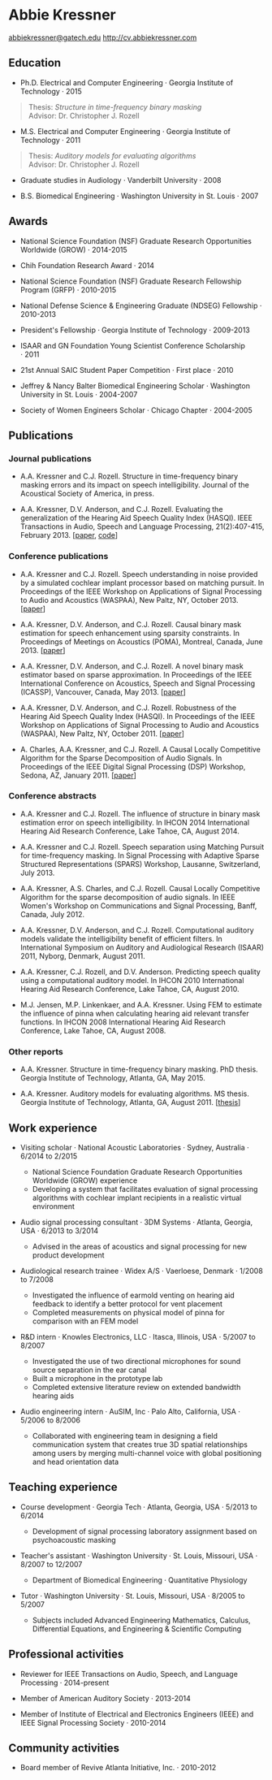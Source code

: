 Abbie Kressner
==============

[abbiekressner@gatech.edu](mailto:abbiekressner@gatech.edu)
<http://cv.abbiekressner.com>


Education
---------

* Ph.D. Electrical and Computer Engineering · Georgia Institute of Technology · 2015  

>   Thesis: *Structure in time-frequency binary masking*  
>   Advisor: Dr. Christopher J. Rozell

* M.S. Electrical and Computer Engineering · Georgia Institute of Technology · 2011  

>   Thesis: *Auditory models for evaluating algorithms*  
>   Advisor: Dr. Christopher J. Rozell

* Graduate studies in Audiology · Vanderbilt University · 2008  

* B.S. Biomedical Engineering · Washington University in St. Louis · 2007  


Awards
------

* National Science Foundation (NSF) Graduate Research Opportunities Worldwide (GROW) · 2014-2015

* Chih Foundation Research Award · 2014

* National Science Foundation (NSF) Graduate Research Fellowship Program (GRFP) · 2010-2015

* National Defense Science & Engineering Graduate (NDSEG) Fellowship · 2010-2013

* President's Fellowship · Georgia Institute of Technology · 2009-2013

* ISAAR and GN Foundation Young Scientist Conference Scholarship · 2011

* 21st Annual SAIC Student Paper Competition · First place · 2010

* Jeffrey & Nancy Balter Biomedical Engineering Scholar · Washington University in St. Louis · 2004-2007

* Society of Women Engineers Scholar · Chicago Chapter · 2004-2005


Publications
------------

### Journal publications

* A.A. Kressner and C.J. Rozell. Structure in time-frequency binary masking errors and its impact on speech intelligibility. Journal of the Acoustical Society of America, in press.

* A.A. Kressner, D.V. Anderson, and C.J. Rozell. Evaluating the generalization of the Hearing Aid Speech Quality Index (HASQI). IEEE Transactions in Audio, Speech and Language Processing, 21(2):407-415, February 2013. [[paper](http://cv.abbiekressner.com/papers/kressner-2013-evaluating.pdf), [code](https://github.com/abbiekressner/kressner-2013-evaluating)]


### Conference publications

* A.A. Kressner and C.J. Rozell. Speech understanding in noise provided by a simulated cochlear implant processor based on matching pursuit. In Proceedings of the IEEE Workshop on Applications of Signal Processing to Audio and Acoustics (WASPAA), New Paltz, NY, October 2013. [[paper](http://cv.abbiekressner.com/papers/kressner-2013-speech.pdf)]

* A.A. Kressner, D.V. Anderson, and C.J. Rozell. Causal binary mask estimation for speech enhancement using sparsity constraints. In Proceedings of Meetings on Acoustics (POMA), Montreal, Canada, June 2013. [[paper](http://cv.abbiekressner.com/papers/kressner-2013-causal.pdf)]

* A.A. Kressner, D.V. Anderson, and C.J. Rozell. A novel binary mask estimator based on sparse approximation. In Proceedings of the IEEE International Conference on Acoustics, Speech and Signal Processing (ICASSP), Vancouver, Canada, May 2013. [[paper](http://cv.abbiekressner.com/papers/kressner-2013-novel.pdf)]

* A.A. Kressner, D.V. Anderson, and C.J. Rozell. Robustness of the Hearing Aid Speech Quality Index (HASQI). In Proceedings of the IEEE Workshop on Applications of Signal Processing to Audio and Acoustics (WASPAA), New Paltz, NY, October 2011. [[paper](http://cv.abbiekressner.com/papers/kressner-2011-robustness.pdf)]

* A. Charles, A.A. Kressner, and C.J. Rozell. A Causal Locally Competitive Algorithm for the Sparse Decomposition of Audio Signals. In Proceedings of the IEEE Digital Signal Processing (DSP) Workshop, Sedona, AZ, January 2011. [[paper](http://cv.abbiekressner.com/papers/charles-2011-causal.pdf)]


### Conference abstracts

* A.A. Kressner and C.J. Rozell. The influence of structure in binary mask estimation error on speech intelligibility. In IHCON 2014 International Hearing Aid Research Conference, Lake Tahoe, CA, August 2014.

* A.A. Kressner and C.J. Rozell. Speech separation using Matching Pursuit for time-frequency masking. In Signal Processing with Adaptive Sparse Structured Representations (SPARS) Workshop, Lausanne, Switzerland, July 2013.

* A.A. Kressner, A.S. Charles, and C.J. Rozell. Causal Locally Competitive Algorithm for the sparse decomposition of audio signals. In IEEE Women's Workshop on Communications and Signal Processing, Banff, Canada, July 2012.

* A.A. Kressner, D.V. Anderson, and C.J. Rozell. Computational auditory models validate the intelligibility benefit of efficient filters. In International Symposium on Auditory and Audiological Research (ISAAR) 2011, Nyborg, Denmark, August 2011.

* A.A. Kressner, C.J. Rozell, and D.V. Anderson. Predicting speech quality using a computational auditory model. In IHCON 2010 International Hearing Aid Research Conference, Lake Tahoe, CA, August 2010.

* M.J. Jensen, M.P. Linkenkaer, and A.A. Kressner. Using FEM to estimate the influence of pinna when calculating hearing aid relevant transfer functions. In IHCON 2008 International Hearing Aid Research Conference, Lake Tahoe, CA, August 2008.


### Other reports

* A.A. Kressner. Structure in time-frequency binary masking. PhD thesis. Georgia Institute of Technology, Atlanta, GA, May 2015.

* A.A. Kressner. Auditory models for evaluating algorithms. MS thesis. Georgia Institute of Technology, Atlanta, GA, August 2011. [[thesis](http://cv.abbiekressner.com/papers/kressner-2011-auditory.pdf)]


Work experience
---------------

* Visiting scholar · National Acoustic Laboratories · Sydney, Australia · 6/2014 to 2/2015

    - National Science Foundation Graduate Research Opportunities Worldwide (GROW) experience
    - Developing a system that facilitates evaluation of signal processing algorithms with cochlear implant recipients in a realistic virtual environment 

* Audio signal processing consultant · 3DM Systems · Atlanta, Georgia, USA · 6/2013 to 3/2014

    - Advised in the areas of acoustics and signal processing for new product development

* Audiological research trainee · Widex A/S · Vaerloese, Denmark · 1/2008 to 7/2008

    - Investigated the influence of earmold venting on hearing aid feedback to identify a better protocol for vent placement
    - Completed measurements on physical model of pinna for comparison with an FEM model

* R&D intern · Knowles Electronics, LLC · Itasca, Illinois, USA · 5/2007 to 8/2007

    - Investigated the use of two directional microphones for sound source separation in the ear canal
    - Built a microphone in the prototype lab
    - Completed extensive literature review on extended bandwidth hearing aids

* Audio engineering intern · AuSIM, Inc · Palo Alto, California, USA · 5/2006 to 8/2006

    - Collaborated with engineering team in designing a field communication system that creates true 3D spatial relationships among users by merging multi-channel voice with global positioning and head orientation data


Teaching experience
-------------------

* Course development · Georgia Tech · Atlanta, Georgia, USA · 5/2013 to 6/2014

    - Development of signal processing laboratory assignment based on psychoacoustic masking

* Teacher's assistant · Washington University · St. Louis, Missouri, USA · 8/2007 to 12/2007

    - Department of Biomedical Engineering · Quantitative Physiology

* Tutor · Washington University · St. Louis, Missouri, USA · 8/2005 to 5/2007

    - Subjects included Advanced Engineering Mathematics, Calculus, Differential Equations, and Engineering & Scientific Computing


Professional activities
-----------------------

* Reviewer for IEEE Transactions on Audio, Speech, and Language Processing · 2014-present

* Member of American Auditory Society · 2013-2014

* Member of Institute of Electrical and Electronics Engineers (IEEE) and IEEE Signal Processing Society · 2010-2014


Community activities
--------------------

* Board member of Revive Atlanta Initiative, Inc. · 2010-2012
